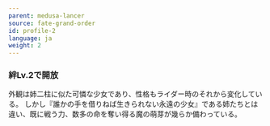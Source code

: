```yaml
---
parent: medusa-lancer
source: fate-grand-order
id: profile-2
language: ja
weight: 2
---
```


### 絆Lv.2で開放

外観は姉二柱に似た可憐な少女であり、性格もライダー時のそれから変化している。
しかし『誰かの手を借りねば生きられない永遠の少女』である姉たちとは違い、既に戦う力、数多の命を奪い得る魔の萌芽が幾らか備わっている。
